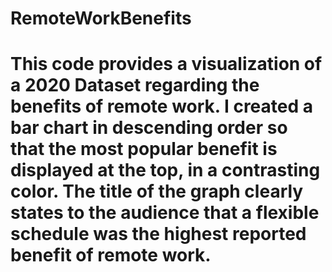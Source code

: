 # RemoteWorkBenefits
# This code provides a visualization of a 2020 Dataset regarding the benefits of remote work. I created a bar chart in descending order so that the most popular benefit is displayed at the top, in a contrasting color. The title of the graph clearly states to the audience that a flexible schedule was the highest reported benefit of remote work.
